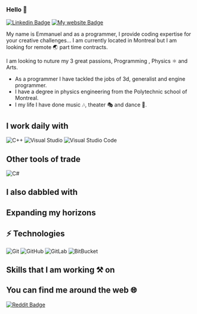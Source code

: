 <!--
**monamimani/monamimani** is a ✨ _special_ ✨ repository because its `README.md` (this file) appears on your GitHub profile.
--->

### Hello 👋
[![Linkedin Badge](https://img.shields.io/badge/--0077B5?logo=linkedin&style=flat-square)](https://www.linkedin.com/in/emmanuelthivierge)
[![My website Badge](https://img.shields.io/badge/-Website-1b1f22?style=flat-square)](https://emmanuelthivierge.com)

My name is Emmanuel and as a programmer, I provide coding expertise for your creative challenges...
I am currently located in Montreal but I am looking for remote 🌏 part time contracts.

I am looking to nuture my 3 great passions, Programming , Physics ⚛ and Arts. 
* As a programmer I have tackled the jobs of 3d, generalist and engine programmer.
* I have a degree in physics engineering from the Polytechnic school of Montreal.
* I my life I have done music 🎶, theater 🎭 and dance 🕺.

## I work daily with
![C++](https://img.shields.io/badge/-C++-00599C?style=for-the-badge&logo=C%2B%2B)
![Visual Studio](https://img.shields.io/badge/-Visual_Studio_-5C2D91?logo=visual-studio&style=for-the-badge)
![Visual Studio Code](https://img.shields.io/badge/-Visual_Studio_Code_-007ACC?logo=visual-studio-code&style=for-the-badge)

## Other tools of trade
![C#](https://img.shields.io/badge/-C%23-239120?style=for-the-badge&logo=c-sharp)
## I also dabbled with

## Expanding my horizons

## ⚡ Technologies

![Git](https://img.shields.io/badge/-Git-black?style=flat-square&logo=git)
![GitHub](https://img.shields.io/badge/-GitHub-181717?style=flat-square&logo=github)
![GitLab](https://img.shields.io/badge/-GitLab-FCA121?style=flat-square&logo=gitlab)
![BitBucket](https://img.shields.io/badge/-BitBucket-darkblue?style=flat-square&logo=bitbucket)

## Skills that I am working ⚒ on

## You can find me around the web 🌐
[![Reddit Badge](https://img.shields.io/badge/-u/daftdey-FF4500?style=flat&logo=Reddit&logoColor=white)](https://www.linkedin.com/in/emmanuelthivierge/ "See my CV on LinkedIn")

<!--
Here are some ideas to get you started:

- 🔭 I’m currently working on ...
- 🌱 I’m currently learning ...
- 👯 I’m looking to collaborate on ...
- 🤔 I’m looking for help with ...
- 💬 Ask me about ...
- 📫 How to reach me: ...
- 😄 Pronouns: ...
- ⚡ Fun fact: ...
-->
